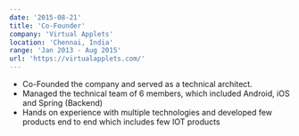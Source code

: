 ```yaml
---
date: '2015-08-21'
title: 'Co-Founder'
company: 'Virtual Applets'
location: 'Chennai, India'
range: 'Jan 2013 - Aug 2015'
url: 'https://virtualapplets.com/'
---
```


- Co-Founded the company and served as a technical architect.
- Managed the technical team of 6 members, which included Android, iOS and Spring (Backend)
- Hands on experience with multiple technologies and developed few products end to end which includes few IOT products
